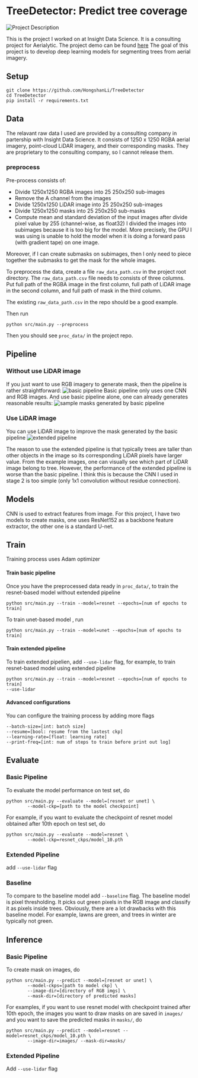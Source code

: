 # TreeDetector: Predict tree coverage
![Project Description](./static/proj_dsp.png)

This is the project I worked on at Insight Data Science.
It is a consulting project for Aerialytic.
The project demo can be found [here](https://docs.google.com/presentation/d/1hNJnrgQvOk3Bi-aoHRNYCFyrtNb9LjB2eyo4sXsL4n8/edit#slide=id.g5cf1a3734f_0_6)
The goal of this project is to develop deep learning models for segmenting
trees from aerial imagery.

## Setup
```
git clone https://github.com/HongshanLi/TreeDetector
cd TreeDetector
pip install -r requirements.txt
```

## Data
The relavant raw data I used are provided by a consulting company
in partership with Insight Data Science. 
It consists of 1250 x 1250 RGBA aerial imagery, point-cloud LiDAR imagery,
and their corresponding masks.
They are proprietary to the consulting company, so I cannot release them. 



### preprocess
Pre-process consists of:
- Divide 1250x1250 RGBA images into 25 250x250 sub-images
- Remove the A channel from the images
- Divide 1250x1250 LiDAR image into 25 250x250 sub-images
- Divide 1250x1250 masks into 25 250x250 sub-masks
- Compute mean and standard deviation of the input images after divide pixel value by 255 (channel-wise, as float32) 
I divided the images into subimages because it is too big for the model.
More precisely, the GPU I was using is unable to hold the model when 
it is doing a forward pass (with gradient tape) on one image.

Moreover, if I can create submasks on subimages, then I only need to piece
together the submasks to get the mask for the whole images.

To preprocess the data, create a file `raw_data_path.csv` in the project
root directory. The `raw_data_path.csv` file needs to consists of three
columns. Put full path of the RGBA image in the first column, full path 
of LiDAR image in the second column, and full path of mask 
in the third column.

The existing `raw_data_path.csv` in the repo should be a good example. 



Then run
```
python src/main.py --preprocess
```
Then you should see `proc_data/` in the project repo.


## Pipeline
### Without use LiDAR image
If you just want to use RGB imagery to generate mask, then
the pipeline is rather straightforward:
![basic pipeline](./static/basic_pipeline.png)
Basic pipeline only uses one CNN and RGB images. And use 
basic pipeline alone, one can already generates reasonable
results:
![sample masks generated by basic pipeline](./static/sample_output.png)

### Use LiDAR image
You can use LiDAR image to improve the mask generated by 
the basic pipeline 
![extended pipeline](./static/extended_pipeline.png)

The reason to use the extended pipeline is that typically 
trees are taller than other objects in the image so its 
corresponding LiDAR pixels have larger value. From the example
images, one can visually see which part of LiDAR image belong to 
tree. However, the performance of the extended pipeline is worse
than the basic pipeline. I think this is because the CNN I used 
in stage 2 is too simple (only 1x1 convolution without residue 
connection).


## Models
CNN is used to extract features from image. For this project, I have 
two models to create masks, one uses ResNet152 as a backbone feature
extractor, the other one is a standard U-net.


## Train
Training process uses Adam optimizer
#### Train basic pipeline
Once you have the preprocessed data ready in `proc_data/`, to train the resnet-based
model without extended pipeline
```
python src/main.py --train --model=resnet --epochs=[num of epochs to train]
```
To train unet-based model , run
```
python src/main.py --train --model=unet --epochs=[num of epochs to train]
```

#### Train extended pipeline
To train extended pipelien, add `--use-lidar` flag, for example, to train 
resnet-based model using extended pipeline
```
python src/main.py --train --model=resnet --epochs=[num of epochs to train]
--use-lidar
```

#### Advanced configurations
You can configure the training process by adding more flags
```
--batch-size=[int: batch size]
--resume=[bool: resume from the lastest ckp]
--learning-rate=[float: learning rate]
--print-freq=[int: num of steps to train before print out log]
```

## Evaluate
### Basic Pipeline
To evaluate the model performance on test set, do
```
python src/main.py --evaluate --model=[resnet or unet] \
        --model-ckp=[path to the model checkpoint]
```
For example, if you want to evaluate the checkpoint of 
resnet model obtained after 10th epoch on test set, do
```
python src/main.py --evaluate --model=resnet \
        --model-ckp=resnet_ckps/model_10.pth
```
### Extended Pipeline
add `--use-lidar` flag

### Baseline
To compare to the baseline model add `--baseline` flag.
The baseline model is pixel thresholding. It picks out green pixels
in the RGB image and classify it as pixels inside trees. Obviously, 
there are a lot drawbacks with this baseline model. For example,
lawns are green, and trees in winter are typically not green.



## Inference
### Basic Pipeline
To create mask on images, do
```
python src/main.py --predict --model=[resnet or unet] \
        --model-ckps=[path to model ckp] \
        --image-dir=[directory of RGB imgs] \
        --mask-dir=[directory of predicted masks]
```
For examples, if you want to use resnet model with checkpoint trained after 10th epoch,
the images you want to draw masks on are saved in `images/` and you want to 
save the predicted masks in `masks/`, do
```
python src/main.py --predict --model=resnet --model=resnet_ckps/model_10.pth \
        --image-dir=images/ --mask-dir=masks/
```
### Extended Pipeline
Add `--use-lidar` flag







